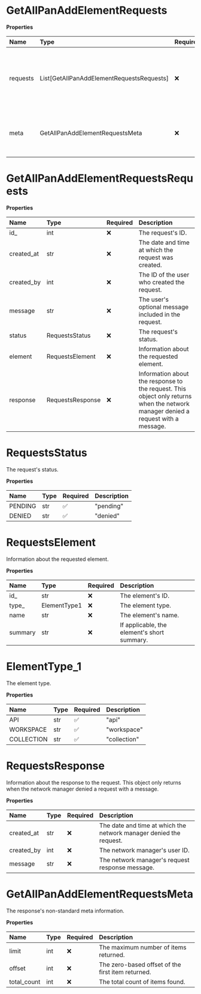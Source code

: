 # GetAllPanAddElementRequests

**Properties**

| Name     | Type                                      | Required | Description                                                                |
| :------- | :---------------------------------------- | :------- | :------------------------------------------------------------------------- |
| requests | List[GetAllPanAddElementRequestsRequests] | ❌       | Information about the requests to add elements to the Private API Network. |
| meta     | GetAllPanAddElementRequestsMeta           | ❌       | The response's non-standard meta information.                              |

# GetAllPanAddElementRequestsRequests

**Properties**

| Name       | Type             | Required | Description                                                                                                                       |
| :--------- | :--------------- | :------- | :-------------------------------------------------------------------------------------------------------------------------------- |
| id\_       | int              | ❌       | The request's ID.                                                                                                                 |
| created_at | str              | ❌       | The date and time at which the request was created.                                                                               |
| created_by | int              | ❌       | The ID of the user who created the request.                                                                                       |
| message    | str              | ❌       | The user's optional message included in the request.                                                                              |
| status     | RequestsStatus   | ❌       | The request's status.                                                                                                             |
| element    | RequestsElement  | ❌       | Information about the requested element.                                                                                          |
| response   | RequestsResponse | ❌       | Information about the response to the request. This object only returns when the network manager denied a request with a message. |

# RequestsStatus

The request's status.

**Properties**

| Name    | Type | Required | Description |
| :------ | :--- | :------- | :---------- |
| PENDING | str  | ✅       | "pending"   |
| DENIED  | str  | ✅       | "denied"    |

# RequestsElement

Information about the requested element.

**Properties**

| Name    | Type         | Required | Description                                 |
| :------ | :----------- | :------- | :------------------------------------------ |
| id\_    | str          | ❌       | The element's ID.                           |
| type\_  | ElementType1 | ❌       | The element type.                           |
| name    | str          | ❌       | The element's name.                         |
| summary | str          | ❌       | If applicable, the element's short summary. |

# ElementType_1

The element type.

**Properties**

| Name       | Type | Required | Description  |
| :--------- | :--- | :------- | :----------- |
| API        | str  | ✅       | "api"        |
| WORKSPACE  | str  | ✅       | "workspace"  |
| COLLECTION | str  | ✅       | "collection" |

# RequestsResponse

Information about the response to the request. This object only returns when the network manager denied a request with a message.

**Properties**

| Name       | Type | Required | Description                                                        |
| :--------- | :--- | :------- | :----------------------------------------------------------------- |
| created_at | str  | ❌       | The date and time at which the network manager denied the request. |
| created_by | int  | ❌       | The network manager's user ID.                                     |
| message    | str  | ❌       | The network manager's request response message.                    |

# GetAllPanAddElementRequestsMeta

The response's non-standard meta information.

**Properties**

| Name        | Type | Required | Description                                       |
| :---------- | :--- | :------- | :------------------------------------------------ |
| limit       | int  | ❌       | The maximum number of items returned.             |
| offset      | int  | ❌       | The zero-based offset of the first item returned. |
| total_count | int  | ❌       | The total count of items found.                   |

<!-- This file was generated by liblab | https://liblab.com/ -->
